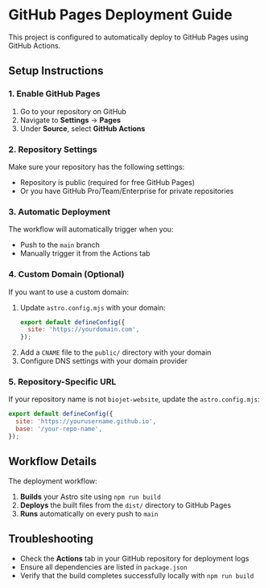 # GitHub Pages Deployment Guide

This project is configured to automatically deploy to GitHub Pages using GitHub Actions.

## Setup Instructions

### 1. Enable GitHub Pages
1. Go to your repository on GitHub
2. Navigate to **Settings** → **Pages**
3. Under **Source**, select **GitHub Actions**

### 2. Repository Settings
Make sure your repository has the following settings:
- Repository is public (required for free GitHub Pages)
- Or you have GitHub Pro/Team/Enterprise for private repositories

### 3. Automatic Deployment
The workflow will automatically trigger when you:
- Push to the `main` branch
- Manually trigger it from the Actions tab

### 4. Custom Domain (Optional)
If you want to use a custom domain:
1. Update `astro.config.mjs` with your domain:
   ```javascript
   export default defineConfig({
     site: 'https://yourdomain.com',
   });
   ```
2. Add a `CNAME` file to the `public/` directory with your domain
3. Configure DNS settings with your domain provider

### 5. Repository-Specific URL
If your repository name is not `biojet-website`, update the `astro.config.mjs`:
```javascript
export default defineConfig({
  site: 'https://yourusername.github.io',
  base: '/your-repo-name',
});
```

## Workflow Details

The deployment workflow:
1. **Builds** your Astro site using `npm run build`
2. **Deploys** the built files from the `dist/` directory to GitHub Pages
3. **Runs** automatically on every push to `main`

## Troubleshooting

- Check the **Actions** tab in your GitHub repository for deployment logs
- Ensure all dependencies are listed in `package.json`
- Verify that the build completes successfully locally with `npm run build`